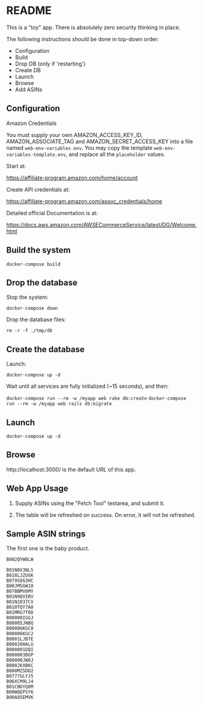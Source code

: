 # README

This is a "toy" app. There is absolutely zero security thinking in place.

The following instructions should be done in top-down order:

- Configuration
- Build
- Drop DB (only if 'restarting')
- Create DB
- Launch
- Browse
- Add ASINs

## Configuration

Amazon Credentials

You must supply your own AMAZON_ACCESS_KEY_ID, AMAZON_ASSOCIATE_TAG and 
AMAZON_SECRET_ACCESS_KEY into a file named `web-env-variables.env`. You may
copy the template `web-env-variables-template.env`, and replace all the
`placeholder` values.

Start at:

https://affiliate-program.amazon.com/home/account

Create API credentials at:

https://affiliate-program.amazon.com/assoc_credentials/home

Detailed official Documentation is at:

https://docs.aws.amazon.com/AWSECommerceService/latest/DG/Welcome.html

## Build the system

`docker-compose build`

## Drop the database

Stop the system:

`docker-compose down`

Drop the database files:

`rm -r -f ./tmp/db`

## Create the database

Launch:

`docker-compose up -d`

Wait until all services are fully initialized (~15 seconds), and then:

`docker-compose run --rm -w /myapp web rake db:create`
`docker-compose run --rm -w /myapp web rails db:migrate`

## Launch

`docker-compose up -d`

## Browse

http://localhost:3000/ is the default URL of this app.

## Web App Usage

1. Supply ASINs using the "Fetch Tool" textarea,
   and submit it.

2. The table will be refreshed on success. On error,
   it will not be refreshed.

## Sample ASIN strings

The first one is the baby product.

```
B002QYW8LW

B01N0X3NL5
B018LJZUGK
B079S8G3HC
B00JM5GW10
B07BBMV8MY
B01N9QVIRV
B01N1037CV
B010TQY7A8
B01MRG7T0D
B00000IGGJ
B00005JNBQ
B00006KGC0
B00006KGC2
B0001LJBTE
B00020HALU
B000001DQI
B000003BGP
B00000JWOJ
B000JKXBKC
B000MZ5DD2
B0777GLYJ5
B06XCM9LJ4
B01CB6YQ8M
B00WQEPSY6
B00A85EMVK
```
